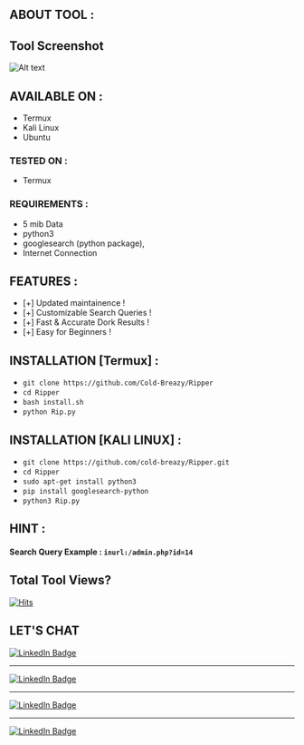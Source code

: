 ## ABOUT TOOL :



## Tool Screenshot

![Alt text](https://raw.githubusercontent.com/Cold-Breazy/spyder/main/ripper.png "screenshot")

## AVAILABLE ON :

* Termux
* Kali Linux
* Ubuntu

### TESTED ON :

* Termux

### REQUIREMENTS :
* 5 mib Data
* python3
* googlesearch (python package),
* Internet Connection

## FEATURES :
* [+] Updated maintainence !
* [+] Customizable Search Queries !
* [+] Fast & Accurate Dork Results !
* [+] Easy for Beginners !

## INSTALLATION [Termux] :

* ` git clone https://github.com/Cold-Breazy/Ripper `
* ` cd Ripper `
* ` bash install.sh `
* ` python Rip.py `

## INSTALLATION [KALI LINUX] :

* ` git clone https://github.com/cold-breazy/Ripper.git `
* ` cd Ripper `
* ` sudo apt-get install python3 `
* ` pip install googlesearch-python `
* ` python3 Rip.py `

## HINT :
#### Search Query Example : ` inurl:/admin.php?id=14 `

## Total Tool Views?
[![Hits](https://hits.seeyoufarm.com/api/count/incr/badge.svg?url=https%3A%2F%2Fgithub.com%2Fcold-breazy%2FRipper&count_bg=%23FF6C1D&title_bg=%23555555&icon=&icon_color=%23E7E7E7&title=Views&edge_flat=false)](https://hits.seeyoufarm.com)

## LET'S CHAT

<div id="badges">
<a href="https://instagram.com/permanentblank/">
    <img src="https://img.shields.io/badge/Instagram-pink?style=for-the-badge&logo=instagram&logoColor=white" alt="LinkedIn Badge"/>
  </a> <hr>
<a href="https://chat.whatsapp.com/GQ9Xx8XoTd34mKDFTTenzt">
    <img src="https://img.shields.io/badge/Whatsapp-green?style=for-the-badge&logo=whatsapp&logoColor=white" alt="LinkedIn Badge"/>
  </a> <hr>
<a href="https://www.facebook.com/Cold-Breazy-107269348661087/">
    <img src="https://img.shields.io/badge/Facebook-blue?style=for-the-badge&logo=facebook&logoColor=white" alt="LinkedIn Badge"/>
  </a>
<hr>
<a href="https://youtu.be/kIrTEcs3Pz0">
<img src="https://img.shields.io/badge/YouTube-red?style=for-the-badge&logo=youtube&logoColor=white" alt="LinkedIn Badge"/>
</a>
  </div>
